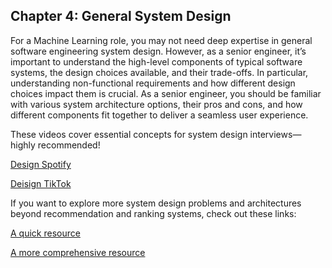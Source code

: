 ## Chapter 4: General System Design
For a Machine Learning role, you may not need deep expertise in general software engineering system design. However, as a senior engineer, it’s important to understand the high-level components of typical software systems, the design choices available, and their trade-offs. In particular, understanding non-functional requirements and how different design choices impact them is crucial. As a senior engineer, you should be familiar with various system architecture options, their pros and cons, and how different components fit together to deliver a seamless user experience.

These videos cover essential concepts for system design interviews—highly recommended!

[Design Spotify](https://www.youtube.com/watch?v=_K-eupuDVEc&list=PLf3F6FcQwgqEpnucyupbIqzxyvFOz9uDq)

[Deisign TikTok](https://www.youtube.com/watch?v=NHqdG-aZxOk&list=PLf3F6FcQwgqEpnucyupbIqzxyvFOz9uDq&index=2)

If you want to explore more system design problems and architectures beyond recommendation and ranking systems, check out these links:

[A quick resource](https://www.hellointerview.com/learn/system-design/in-a-hurry/introduction)

[A more comprehensive resource](https://www.hiredintech.com/system-design/)
